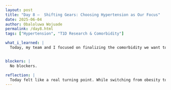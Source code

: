 ```yaml
---
layout: post
title: "Day 8 –  Shifting Gears: Choosing Hypertension as Our Focus"
date: 2025-06-04
author: Obaloluwa Wojuade
permalink: /day8.html
tags: ["Hypertension", "T1D Research & Comorbidity"]

what_i_learned: |
  Today, my team and I focused on finalizing the comorbidity we want to explore in our research project. Although we initially considered obesity, we noticed the dataset had limited patient data for it, so we decided to shift our focus to hypertension. We spent time researching what hypertension is and how it can be studied within our Type 1 Diabetes project. As a team, we also came up with and answered key questions about hypertension to deepen our understanding and make sure everyone was on the same page. After that, we began working with the dataset that includes relevant features tied to hypertension.


blockers: |
  No blockers.

reflection: |
  Today felt like a real turning point. While switching from obesity to hypertension wasn’t what we first planned, it made sense based on the data we had. I liked how collaborative it felt—asking and answering questions as a team helped us learn from each other and stay aligned. It reminded me how flexible research needs to be when working with real-world data. I’m now more confident in our direction and excited to explore how hypertension connects to T1D. Things are starting to come together in a solid way.
---
```



